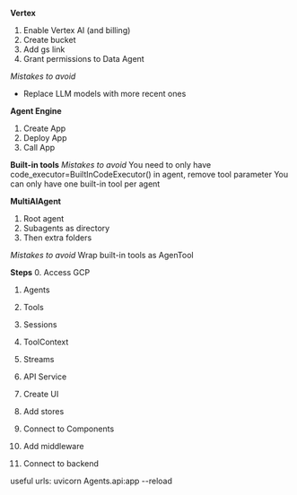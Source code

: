 **Vertex**
1. Enable Vertex AI (and billing)
2. Create bucket
3. Add gs link
4. Grant permissions to Data Agent

*Mistakes to avoid*
- Replace LLM models with more recent ones

**Agent Engine**
1. Create App
2. Deploy App
3. Call App

**Built-in tools**
*Mistakes to avoid*
You need to only have code_executor=BuiltInCodeExecutor() in agent, remove tool parameter
You can only have one built-in tool per agent


**MultiAIAgent**
1. Root agent
2. Subagents as directory
3. Then extra folders

*Mistakes to avoid*
Wrap built-in tools as AgenTool



**Steps**
0. Access GCP
1. Agents
2. Tools
3. Sessions
4. ToolContext
5. Streams

5. API Service

6. Create UI
7. Add stores
8. Connect to Components
9. Add middleware
10. Connect to backend


useful urls:  uvicorn Agents.api:app --reload

